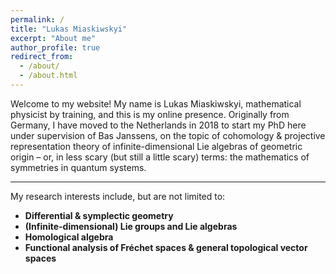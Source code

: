 ```yaml
---
permalink: /
title: "Lukas Miaskiwskyi"
excerpt: "About me"
author_profile: true
redirect_from: 
  - /about/
  - /about.html
---
```


Welcome to my website! My name is Lukas Miaskiwskyi, mathematical physicist by training, and this is my online presence.
Originally from Germany, I have moved to the Netherlands in 2018 to start my PhD here under supervision of Bas Janssens, on the topic of cohomology & projective representation theory of infinite-dimensional Lie algebras of geometric origin – or, in less scary (but still a little scary) terms: the mathematics of symmetries in quantum systems. 
<hr>
My research interests include, but are not limited to:
<ul>
  <li><b>Differential & symplectic geometry</b></li> 
<li><b>(Infinite-dimensional) Lie groups and Lie algebras</b></li> 
<li><b>Homological algebra</b></li> 
<li><b>Functional analysis of Fréchet spaces & general topological vector spaces</b></li> 
</ul>
